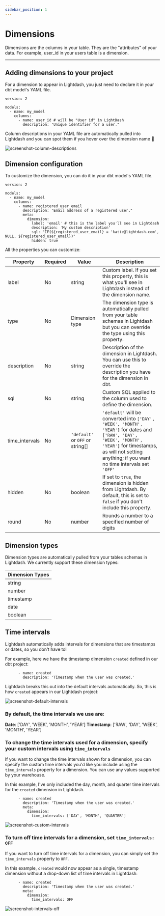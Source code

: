 ```yaml
---
sidebar_position: 1
---
```


# Dimensions

Dimensions are the columns in your table. They are the "attributes" of your data. For example, user_id in your users table is a dimension.

---

## Adding dimensions to your project

For a dimension to appear in Lightdash, you just need to declare it in your dbt model's YAML file.

```
version: 2

models:
  - name: my_model
    columns:
      - name: user_id # will be "User id" in LightDash
        description: 'Unique identifier for a user."
```

Column descriptions in your YAML file are automatically pulled into Lightdash and you can spot them if you hover over the dimension name 👀

![screenshot-column-descriptions](assets/screenshot-column-descriptions.png)

## Dimension configuration

To customize the dimension, you can do it in your dbt model's YAML file.

```
version: 2

models:
  - name: my_model
    columns:
      - name: registered_user_email
        description: 'Email address of a registered user."
        meta:
          dimension:
            label: 'email' # this is the label you'll see in Lightdash
            description: 'My custom description'
            sql: "IF(${registered_user_email} = 'katie@lightdash.com', NULL, ${registered_user_email})"
            hidden: true
```

All the properties you can customize:

| Property        | Required | Value                 | Description                                                                           |
| --------------- | -------- | --------------------- | ------------------------------------------------------------------------------------- |
| label           | No       | string                | Custom label. If you set this property, this is what you'll see in Lightdash instead of the dimension name.     |
| type            | No       | Dimension type        | The dimension type is automatically pulled from your table schemas in Lightdash but you can override the type using this property. |
| description     | No       | string                | Description of the dimension in Lightdash. You can use this to override the description you have for the dimension in dbt. |
| sql             | No       | string                | Custom SQL applied to the column used to define the dimension.                        |
| time_intervals  | No       | `'default'` or `OFF` or string[] | `'default'` will be converted into `['DAY', 'WEEK', 'MONTH', 'YEAR']` for dates and `['RAW', 'DAY', 'WEEK', 'MONTH', 'YEAR']` for timestamps, as will not setting anything; if you want no time intervals set `'OFF'` |
| hidden          | No       | boolean               | If set to `true`, the dimension is hidden from Lightdash. By default, this is set to `false` if you don't include this property. |
| round          | No       | number               | Rounds a number to a specified number of digits  |

## Dimension types

Dimension types are automatically pulled from your tables schemas in Lightdash. We currently support these dimension types:

| Dimension Types |
| --------------- |
| string          |
| number          |
| timestamp       |
| date            |
| boolean         |

## Time intervals
Lightdash automatically adds intervals for dimensions that are timestamps or dates, so you don't have to!

For example, here we have the timestamp dimension `created` defined in our dbt project:
```
      - name: created
        description: 'Timestamp when the user was created.'
```

Lightdash breaks this out into the default intervals automatically. So, this is how `created` appears in our Lightdash project:

![screenshot-default-intervals](assets/screenshot-default-intervals.png)

### By default, the time intervals we use are:
**Date**: ['DAY', 'WEEK', 'MONTH', 'YEAR']
**Timestamp**: ['RAW', 'DAY', 'WEEK', 'MONTH', 'YEAR']

### To change the time intervals used for a dimension, specify your custom intervals using `time_intervals`
If you want to change the time intervals shown for a dimension, you can specify the custom time intervals you'd like you include using the `time_intervals` property for a dimension. You can use any values supported by your warehouse.

In this example, I've only included the day, month, and quarter time intervals for the `created` dimension in Lightdash.

```
      - name: created
        description: 'Timestamp when the user was created.'
        meta:
          dimension:
            time_intervals: ['DAY', 'MONTH', 'QUARTER']
```

![screenshot-custom-intervals](assets/screenshot-custom-intervals.png)

### To turn off time intervals for a dimension, set `time_intervals: OFF`
If you want to turn off time intervals for a dimension, you can simply set the `time_intervals` property to `OFF`.

In this example, `created` would now appear as a single, timestamp dimension without a drop-down list of time intervals in Lightdash:

```
      - name: created
        description: 'Timestamp when the user was created.'
        meta:
          dimension:
            time_intervals: OFF
```

![screenshot-intervals-off](assets/screenshot-intervals-off.png)
